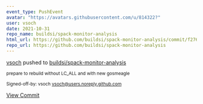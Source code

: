 ```yaml
---
event_type: PushEvent
avatar: "https://avatars.githubusercontent.com/u/814322?"
user: vsoch
date: 2021-10-31
repo_name: buildsi/spack-monitor-analysis
html_url: https://github.com/buildsi/spack-monitor-analysis/commit/f27662936a191e9c0d5621d1af3569d8822b12e9
repo_url: https://github.com/buildsi/spack-monitor-analysis
---
```


<a href='https://github.com/vsoch' target='_blank'>vsoch</a> pushed to <a href='https://github.com/buildsi/spack-monitor-analysis' target='_blank'>buildsi/spack-monitor-analysis</a>

<small>prepare to rebuild without LC_ALL and with new gosmeagle

Signed-off-by: vsoch <vsoch@users.noreply.github.com></small>

<a href='https://github.com/buildsi/spack-monitor-analysis/commit/f27662936a191e9c0d5621d1af3569d8822b12e9' target='_blank'>View Commit</a>